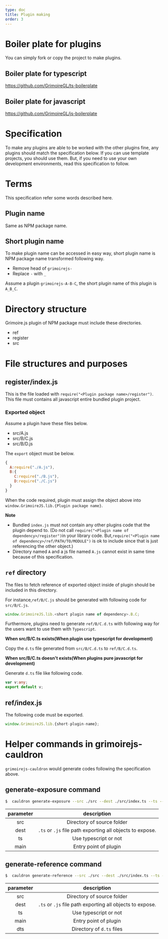 ```yaml
---
type: doc
title: Plugin making
order: 3
---
```


# Boiler plate for plugins

You can simply fork or copy the project to make plugins.

## Boiler plate for typescript

https://github.com/GrimoireGL/ts-boilerplate

## Boiler plate for javascript

https://github.com/GrimoireGL/js-boilerplate

# Specification

To make any plugins are able to be worked with the other plugins fine, any plugins should match the specification below.
If you can use template projects, you should use them. But, if you need to use your own development environments, read this specification to follow.

# Terms

This specification refer some words described here.

## Plugin name

Same as NPM package name.

## Short plugin name

To make plugin name can be accessed in easy way, short plugin name is NPM package name transformed following way.

* Remove head of `grimoirejs-`
* Replace `-` with `_`

Assume a plugin `grimoirejs-A-B-C`, the short plugin name of this plugin is `A_B_C`.

# Directory structure

Grimoire.js plugin of NPM package must include these directories.

* ref
* register
* src

# File structures and purposes

## register/index.js

This is the file loaded with `require("<Plugin package name>/register")`.
This file must contains all javascript entire bundled plugin project.

### Exported object

Assume a plugin have these files below.

* src/A.js
* src/B/C.js
* src/B/D.js

The `export` object must be below.

```javascript
{
  A:require("./A.js"),
  B:{
    C:require("./B.js"),
    D:require("./C.js")
  }
}
```

When the code required, plugin must assign the object above into `window.GrimoireJS.lib.{Plugin package name}`.

**Note**

* Bundled `index.js` must not contain any other plugins code that the plugin depend to.
(Do not call `require("<Plugin name of dependency>/register")`in your library code. But,`require("<Plugin name of dependency>/ref/PATH/TO/MODULE")` is ok to include since that is just referencing the other object.)
* Directory named `A` and a js file named `A.js` cannot exist in same time because of this specification.

## `ref` directory

The files to fetch reference of exported object inside of plugin should be included in this directory.

For instance,`ref/B/C.js` should be generated with following code for `src/B/C.js`.

```javascript
window.GrimoireJS.lib.<short plugin name of dependency>.B.C;
```

Furthermore, plugins need to generate `ref/B/C.d.ts` with following way for the users want to use them with `Typescript`.

**When src/B/C.ts exists(When plugin use typescript for development)**

Copy the `d.ts` file generated from `src/B/C.d.ts` to `ref/B/C.d.ts`.

**When src/B/C.ts doesn't exists(When plugins pure javascript for development)**

Generate `d.ts` file like following code.

```typescript
var v:any;
export default v;
```

## ref/index.js

The following code must be exported.

```javascript
window.GrimoireJS.lib.{short-plugin-name};
```

# Helper commands in grimoirejs-cauldron

`grimoirejs-cauldron` would generate codes following the specification above.

## generate-exposure command

```bash
$  cauldron generate-exposure --src ./src --dest ./src/index.ts --ts --main ./src/main.ts
```

|parameter|description|
|:-:|:-:|
|src|Directory of source folder|
|dest|`.ts` or `.js` file path exporting all objects to expose.|
|ts|Use typescript or not|
|main|Entry point of plugin|

## generate-reference command

```bash
$  cauldron generate-reference --src ./src --dest ./src/index.ts --ts --main ./src/main.ts --dts ./ref
```

|parameter|description|
|:-:|:-:|
|src|Directory of source folder|
|dest|`.ts` or `.js` file path exporting all objects to expose.|
|ts|Use typescript or not|
|main|Entry point of plugin|
|dts|Directory of `d.ts` files|
